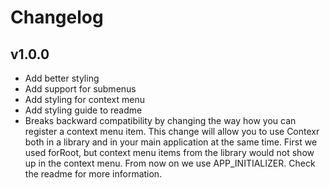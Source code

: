 # Changelog

## v1.0.0

- Add better styling
- Add support for submenus
- Add styling for context menu
- Add styling guide to readme
- Breaks backward compatibility by changing the way how you 
can register a context menu item. This change will allow you
to use Contexr both in a library and in your main application
at the same time. First we used forRoot, but context menu items
from the library would not show up in the context menu. From now 
on we use APP_INITIALIZER. Check the readme for more information.


